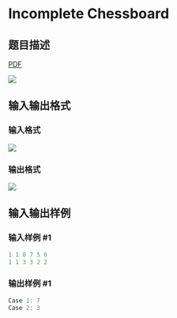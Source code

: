 # Incomplete Chessboard

## 题目描述

[problemUrl]: https://uva.onlinejudge.org/index.php?option=com_onlinejudge&Itemid=8&category=861&page=show_problem&problem=4691

[PDF](https://uva.onlinejudge.org/external/128/p12826.pdf)

![](https://cdn.luogu.com.cn/upload/vjudge_pic/UVA12826/a0c278c63549d7a77403434d1dbc0d9856a78dc8.png)

## 输入输出格式

### 输入格式

![](https://cdn.luogu.com.cn/upload/vjudge_pic/UVA12826/b79fb6a6a15098da3d3b4d7933f2a521b19d8c07.png)

### 输出格式

![](https://cdn.luogu.com.cn/upload/vjudge_pic/UVA12826/2466097ac080ecf6fbbb0315ee019766d5ea9b7e.png)

## 输入输出样例

### 输入样例 #1

```cpp
1 1 8 7 5 6
1 1 3 3 2 2
```


### 输出样例 #1

```cpp
Case 1: 7
Case 2: 3
```


